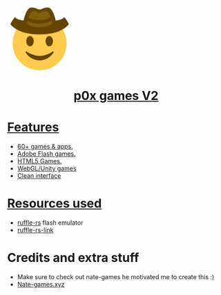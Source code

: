 <a href="https://p0xgames.online">
<img class="center" style="border-radius:50%" height="150px" src="img/logo.png">
</kbd>
</p>

<h1 align="center">p0x games V2</h1>




# Features
- 60+ games & apps.
- Adobe Flash games.
- HTML5 Games.
- WebGL/Unity games
- Clean interface

# Resources used


- [ruffle-rs](https://github.com/lbannana/lbannana.github.io) flash emulator
- [ruffle-rs-link](https://ruffle.rs)


# Credits and extra stuff
- Make sure to check out nate-games he motivated me to create this :)
- [Nate-games.xyz](https://github.com/nate-games/nate-games.xyz)

